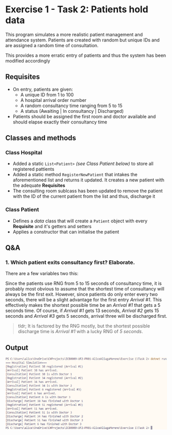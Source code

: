 # Exercise 1 - Task 2: Patients hold data
This program simulates a more realistic patient management and attendance system. Patients are created with random but unique IDs and are assigned a random time of consultation.

This provides a more erratic entry of patients and thus the system has been modified accordingly

## Requisites
* On entry, patients are given:
    * A unique ID from 1 to 100
    * A hospital arrival order number
    * A random consultancy time ranging from 5 to 15
    * A status (Awaiting | In consultancy | Discharged)
* Patients should be assigned the first room and doctor available and should elapse exactly their consultancy time

## Classes and methods
### Class Hospital
* Added a static `List<Patient>` *(see Class Patient below)* to store all registered pattients
* Added a static method `RegisterNewPatient` that intakes the aforementioned list and returns it updated. It creates a new patient with the adequate **Requisites**
* The consulting room sublcass has been updated to remove the patient with the ID of the current patient from the list and thus, discharge it

### Class Patient
* Defines a *data* class that will create a `Patient` object with every **Requisite** and it's getters and setters
* Applies a constructor that can initialise the patient

## Q&A
### 1. Which patient exits consultancy first? Elaborate.
There are a few variables two this:

Since the patients use RNG from 5 to 15 seconds of consultancy time, it is probably most obvious to assume that the shortest time of consultancy will always be the first exit. However, since patients do only enter every two seconds, there will be a slight advantage for the first entry *Arrival #1*.
This effectively makes the shortest possible time be an *Arrival #1* that gets a 5 seconds time.
Of course, if *Arrival #1* gets 13 seconds, *Arrival #2* gets 15 seconds and *Arrival #3* gets 5 seconds, arrival three will be discharged first.

> tldr; It is factored by the RNG mostly, but the shortest possible discharge time is *Arrival #1* with a lucky RNG of *5 seconds*.

## Output
![alt text](output.png)